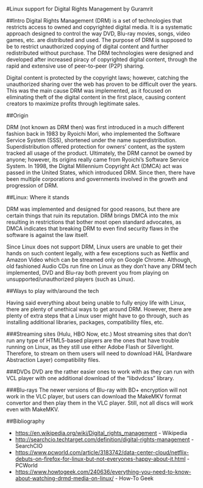 #Linux support for Digital Rights Management
by Guramrit

##Intro
Digital Rights Management (DRM) is a set of technologies that restricts access to owned and copyrighted digital media. It is a systematic approach designed to control the way DVD, Blu-ray movies, songs, video games, etc. are distributed and used. The purpose of DRM is supposed to be to restrict unauthorized copying of digital content and further redistributed without purchase. The DRM technologies were designed and developed after increased piracy of copyrighted digital content, through the rapid and extensive use of peer-to-peer (P2P) sharing.

Digital content is protected by the copyright laws; however, catching the unauthorized sharing over the web has proven to be difficult over the years. This was the main cause DRM was implemented, as it focused on eliminating theft of the digital content in the first place, causing content creators to maximize profits through legitimate sales.

##Origin

DRM (not known as DRM then) was first introduced in a much different fashion back in 1983 by Ryoichi Mori, who implemented the Software Service System (SSS), shortened under the name superdistribution. Superdistribution offered protection for owners’ content, as the system tracked all usage of the product. Ultimately, the DRM cannot be owned by anyone; however, its origins really came from Ryoichi’s Software Service System. In 1998, the Digital Millennium Copyright Act (DMCA) act was passed in the United States, which introduced DRM. Since then, there have been multiple corporations and governments involved in the growth and progression of DRM.

##Linux: Where it stands

DRM was implemented and designed for good reasons, but there are certain things that ruin its reputation. DRM brings DMCA into the mix resulting in restrictions that bother most open standard advocates, as DMCA indicates that breaking DRM to even find security flaws in the software is against the law itself.

Since Linux does not support DRM, Linux users are unable to get their hands on such content legally, with a few exceptions such as Netflix and Amazon Video which can be streamed only on Google Chrome. Although, old fashioned Audio CDs run fine on Linux as they don’t have any DRM tech implemented, DVD and Blu-ray both prevent you from playing on unsupported/unauthorized players (such as Linux).

##Ways to play with/around the tech

Having said everything about being unable to fully enjoy life with Linux, there are plenty of unethical ways to get around DRM. However, there are plenty of extra steps that a Linux user might have to go through, such as installing additional libraries, packages, compatibility files, etc.

###Streaming sites (Hulu, HBO Now, etc.)
Most streaming sites that don’t run any type of HTML5-based players are the ones that have trouble running on Linux, as they still use either Adobe Flash or Silverlight. Therefore, to stream on them users will need to download HAL (Hardware Abstraction Layer) compatibility files.

###DVDs
DVD are the rather easier ones to work with as they can run with VCL player with one additional download of the “libdvdcss” library.

###Blu-rays
The newer versions of Blu-ray with BD+ encryption will not work in the VLC player, but users can download the MakeMKV format convertor and then play them in the VLC player. Still, not all discs will work even with MakeMKV. 

##Bibliography
- https://en.wikipedia.org/wiki/Digital_rights_management - Wikipedia
- http://searchcio.techtarget.com/definition/digital-rights-management - SearchCIO
- https://www.pcworld.com/article/3183742/data-center-cloud/netflix-debuts-on-firefox-for-linux-but-not-everyones-happy-about-it.html - PCWorld
- https://www.howtogeek.com/240636/everything-you-need-to-know-about-watching-drmd-media-on-linux/ - How-To Geek